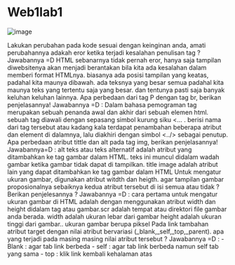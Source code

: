 # Web1lab1

![image](https://user-images.githubusercontent.com/101807419/163190050-5ad42a41-4860-45f6-9a8d-fbc4a2f9a7dd.png)

Lakukan perubahan pada kode sesuai dengan keinginan anda, amati perubahannya adakah eror ketika terjadi kesalahan penulisan tag ? Jawabannya =D HTML sebanarnya tidak pernah eror, hanya saja tampilan diwebsitenya akan menjadi berantakan bila kita ada kesalahan dalam memberi format HTMLnya. biasanya ada posisi tampilan yang keatas, padahal kita maunya dibawah. ada teksnya yang besar semua padahal kita maunya teks yang tertentu saja yang besar. dan tentunya pasti saja banyak keluhan keluhan lainnya.
Apa perbedaan dari tag P dengan tag br, berikan penjelasannya! Jawabannya =D : Dalam bahasa pemograman tag merupakan sebuah penanda awal dan akhir dari sebuah elemen html. sebuah tag diawali dengan sepasang simbol kurung siku <... . berisi nama dari tag tersebut atau kadang kala terdapat penambahan beberapa atribut dan element di dalamnya, lalu diakhiri dengan simbol <../> sebagai penutup.
Apa perbedaan atribut tittle dan alt pada tag img, berikan penjelasannya! Jawabannya=D : alt teks atau teks alternatif adalah atribut yang ditambahkan ke tag gambar dalam HTML. teks ini muncul didalam wadah gambar ketika gambar tidak dapat di tampilkan. title image adalah atribut lain yang dapat ditambahkan ke tag gambar dalam HTML
Untuk mengatur ukuran gambar, digunakan atribut witdth dan heigth. agar tampilan gambar proposionalnya sebaiknya kedua atribut tersebut di isi semua atau tidak ? Berikan penjelesannya ? Jawabannya =D : cara pertama untuk mengatur ukuran gambar di HTML adalah dengan menggunakan atribut width dan height didalam tag atau gambar.scr adalah tempat atau direktori file gambar anda berada. width adalah ukuran lebar dari gambar height adalah ukuran tinggi dari gambar.. ukuran gambar berupa piksel
Pada link tambahan atribut target dengan nilai atribut bervariasi (_blank,_self,_top,_parent). apa yang terjadi pada masing masing nilai atribut tersebut ? Jawabannya =D : - Blank : agar tab link berbeda - self : agar tab link berbeda namun self tab yang sama - top : klik link kembali kehalaman atas
